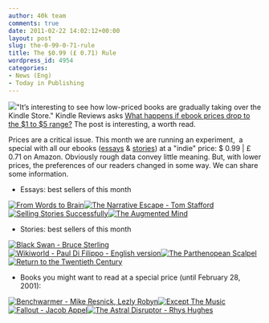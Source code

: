 ```yaml
---
author: 40k team
comments: true
date: 2011-02-22 14:02:12+00:00
layout: post
slug: the-0-99-0-71-rule
title: The $0.99 (£ 0.71) Rule
wordpress_id: 4954
categories:
- News (Eng)
- Today in Publishing
---
```


[![](http://www.40kbooks.com/wp-content/uploads/grisham_amazon_kindle.jpg)](http://www.40kbooks.com/?attachment_id=4984)"It’s interesting to see how low-priced books are gradually taking over the Kindle Store." Kindle Reviews asks [What happens if ebook prices drop to the $1 to $5 range?](http://ireaderreview.com/2011/02/19/what-happens-if-ebook-prices-drop-to-the-1-to-5-range/)
The post is interesting, a worth read.

Prices are a critical issue. This month we are running an experiment,  a special with all our ebooks ([essays](http://www.40kbooks.com/?p=4044) & [stories](http://www.40kbooks.com/?p=3849)) at a "indie" price: $ 0.99 | £ 0.71 on Amazon.
Obviously rough data convey little meaning. But, with lower prices, the preferences of our readers changed in some way.
We can share some information.

* Essays: best sellers of this month

[![From Words to Brain](http://www.40kbooks.com/wp-content/uploads/livia_en_t.png)](http://www.amazon.com/From-Words-to-Brain-ebook/dp/B004GKMZ30/ref=cm_lmf_tit_5)[![The Narrative Escape - Tom Stafford](http://www.40kbooks.com/wp-content/uploads/narrative-stafford_corretto_ok_t1.jpg)](http://www.40kbooks.com/?attachment_id=2133)[![Selling Stories Successfully](http://www.40kbooks.com/wp-content/uploads/selling-brown_ok_t.jpg)](http://www.40kbooks.com/?attachment_id=3365)[![The Augmented Mind](http://www.40kbooks.com/wp-content/uploads/augmented-dekerckhove_eng_t2.jpg)](http://www.40kbooks.com/?attachment_id=2731)

* Stories: best sellers of this month

[![Black Swan - Bruce Sterling](http://www.40kbooks.com/wp-content/uploads/blackswan_eng_t1.jpg)](http://www.40kbooks.com/?attachment_id=452)[![Wikiworld - Paul Di Filippo - English version](http://www.40kbooks.com/wp-content/uploads/wikiworld-difilippo_ok_t.jpg)](http://www.40kbooks.com/?attachment_id=2130)[![The Parthenopean Scalpel](http://www.40kbooks.com/wp-content/uploads/Parthenopean_eng_t1.jpg)](http://www.40kbooks.com/?attachment_id=1775)[![Return to the Twentieth Century](http://www.40kbooks.com/wp-content/uploads/return-difilippo_ok_t2.jpg)](http://www.40kbooks.com/?attachment_id=3393)

* Books you might want to read at a special price (until February 28, 2001):

[![Benchwarmer - Mike Resnick, Lezly Robyn](http://www.40kbooks.com/wp-content/uploads/benchwarmer-resnick_Eng_t1.png)](http://www.40kbooks.com/?attachment_id=868)[![Except The Music](http://www.40kbooks.com/wp-content/uploads/exceptthmusic_eng_t.png)](http://www.40kbooks.com/?attachment_id=758)[![Fallout - Jacob Appel](http://www.40kbooks.com/wp-content/uploads/fallout-appel_eng_t.1.png)](http://www.40kbooks.com/?attachment_id=858)[![The Astral Disruptor - Rhys Hughes](http://www.40kbooks.com/wp-content/uploads/astral-hughes_Eng_t.jpg)](http://www.40kbooks.com/?attachment_id=480)
